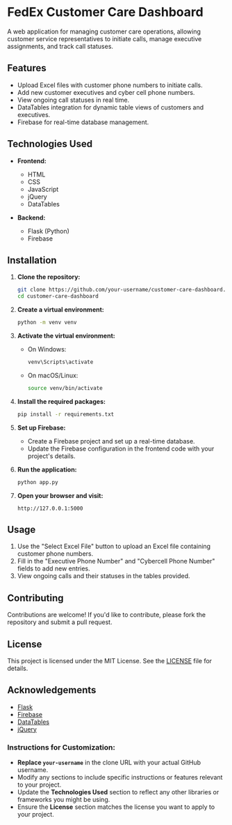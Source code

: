 # FedEx Customer Care Dashboard

A web application for managing customer care operations, allowing customer service representatives to initiate calls, manage executive assignments, and track call statuses.

## Features

- Upload Excel files with customer phone numbers to initiate calls.
- Add new customer executives and cyber cell phone numbers.
- View ongoing call statuses in real time.
- DataTables integration for dynamic table views of customers and executives.
- Firebase for real-time database management.

## Technologies Used

- **Frontend:**
  - HTML
  - CSS
  - JavaScript
  - jQuery
  - DataTables

- **Backend:**
  - Flask (Python)
  - Firebase

## Installation

1. **Clone the repository:**
   ```bash
   git clone https://github.com/your-username/customer-care-dashboard.git
   cd customer-care-dashboard
   ```

2. **Create a virtual environment:**
   ```bash
   python -m venv venv
   ```

3. **Activate the virtual environment:**
   - On Windows:
     ```bash
     venv\Scripts\activate
     ```
   - On macOS/Linux:
     ```bash
     source venv/bin/activate
     ```

4. **Install the required packages:**
   ```bash
   pip install -r requirements.txt
   ```

5. **Set up Firebase:**
   - Create a Firebase project and set up a real-time database.
   - Update the Firebase configuration in the frontend code with your project's details.

6. **Run the application:**
   ```bash
   python app.py
   ```

7. **Open your browser and visit:**
   ```
   http://127.0.0.1:5000
   ```

## Usage

1. Use the "Select Excel File" button to upload an Excel file containing customer phone numbers.
2. Fill in the "Executive Phone Number" and "Cybercell Phone Number" fields to add new entries.
3. View ongoing calls and their statuses in the tables provided.

## Contributing

Contributions are welcome! If you'd like to contribute, please fork the repository and submit a pull request.

## License

This project is licensed under the MIT License. See the [LICENSE](LICENSE) file for details.

## Acknowledgements

- [Flask](https://flask.palletsprojects.com/)
- [Firebase](https://firebase.google.com/)
- [DataTables](https://datatables.net/)
- [jQuery](https://jquery.com/)

### Instructions for Customization:
- **Replace `your-username`** in the clone URL with your actual GitHub username.
- Modify any sections to include specific instructions or features relevant to your project.
- Update the **Technologies Used** section to reflect any other libraries or frameworks you might be using.
- Ensure the **License** section matches the license you want to apply to your project.
